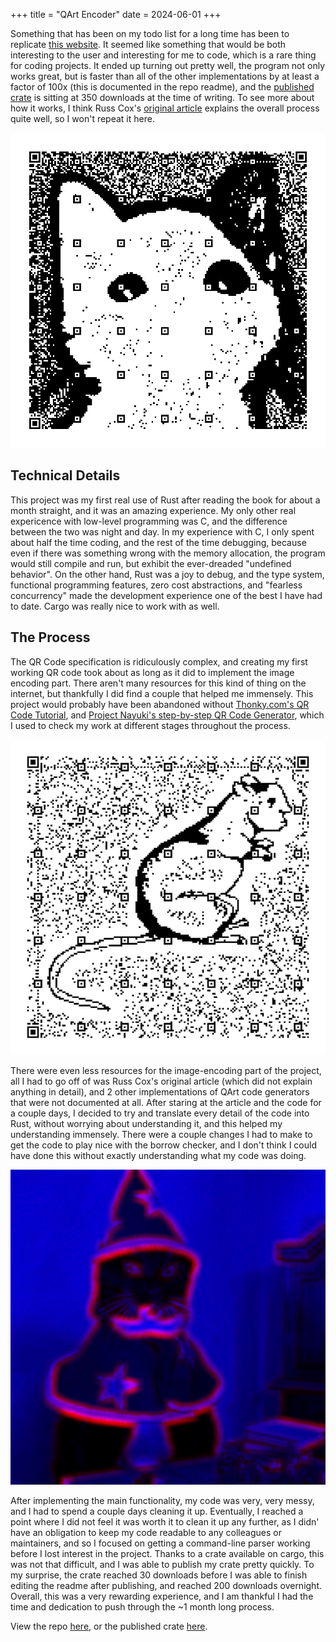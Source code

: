 +++
title = "QArt Encoder"
date = 2024-06-01
+++

Something that has been on my todo list for a long time has been to replicate [this website](https://research.swtch.com/qr/draw/). It seemed like something that would be both interesting to the user and interesting for me to code, which is a rare thing for coding projects. It ended up turning out pretty well, the program not only works great, but is faster than all of the other implementations by at least a factor of 100x (this is documented in the repo readme), and the [published crate](https://crates.io/crates/qart) is sitting at 350 downloads at the time of writing. To see more about how it works, I think Russ Cox's [original article](https://research.swtch.com/qart) explains the overall process quite well, so I won't repeat it here.

<img src="mascot.png" style="width:600px" alt="an example qr code" title="an example qr code"/>

## Technical Details

This project was my first real use of Rust after reading the book for about a month straight, and it was an amazing experience. My only other real expericence with low-level programming was C, and the difference between the two was night and day. In my experience with C, I only spent about half the time coding, and the rest of the time debugging, because even if there was something wrong with the memory allocation, the program would still compile and run, but exhibit the ever-dreaded "undefined behavior". On the other hand, Rust was a joy to debug, and the type system, functional programming features, zero cost abstractions, and "fearless concurrency" made the development experience one of the best I have had to date. Cargo was really nice to work with as well.

## The Process

The QR Code specification is ridiculously complex, and creating my first working QR code took about as long as it did to implement the image encoding part. There aren't many resources for this kind of thing on the internet, but thankfully I did find a couple that helped me immensely. This project would probably have been abandoned without [Thonky.com's QR Code Tutorial](https://www.thonky.com/qr-code-tutorial/), and [Project Nayuki's step-by-step QR Code Generator](https://www.nayuki.io/page/creating-a-qr-code-step-by-step), which I used to check my work at different stages throughout the process.

<img src="mascot2.png" style="width:600px" alt="another example qr code" title="another example qr code"  />

There were even less resources for the image-encoding part of the project, all I had to go off of was Russ Cox's original article (which did not explain anything in detail), and 2 other implementations of QArt code generators that were not documented at all. After staring at the article and the code for a couple days, I decided to try and translate every detail of the code into Rust, without worrying about understanding it, and this helped my understanding immensely. There were a couple changes I had to make to get the code to play nice with the borrow checker, and I don't think I could have done this without exactly understanding what my code was doing.

<img src="res.png" style="width:600px" alt="an image showing the contrast and brightess of a sample image, which was used to prioritize pixel coloring" title="an image showing the contrast and brightess of a sample image, which was used to prioritize pixel coloring" />

After implementing the main functionality, my code was very, very messy, and I had to spend a couple days cleaning it up. Eventually, I reached a point where I did not feel it was worth it to clean it up any further, as I didn' have an obligation to keep my code readable to any colleagues or maintainers, and so I focused on getting a command-line parser working before I lost interest in the project. Thanks to a crate available on cargo, this was not that difficult, and I was able to publish my crate pretty quickly. To my surprise, the crate reached 30 downloads before I was able to finish editing the readme after publishing, and reached 200 downloads overnight. Overall, this was a very rewarding experience, and I am thankful I had the time and dedication to push through the ~1 month long process.

View the repo [here](https://github.com/andrewyur/qart), or the published crate [here](https://crates.io/crates/qart).
